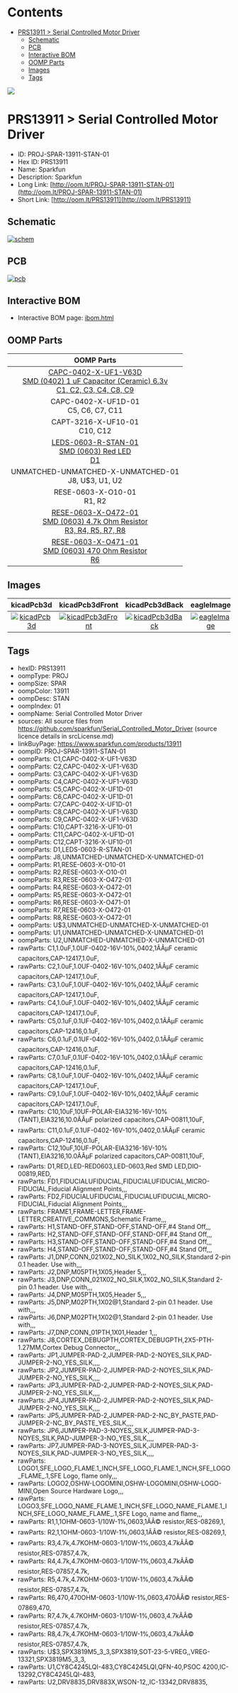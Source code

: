 



Contents
========

* [PRS13911 > Serial Controlled Motor Driver](#prs13911--serial-controlled-motor-driver)
	* [Schematic](#schematic)
	* [PCB](#pcb)
	* [Interactive BOM](#interactive-bom)
	* [OOMP Parts](#oomp-parts)
	* [Images](#images)
	* [Tags](#tags)
  
![][im]
# PRS13911 > Serial Controlled Motor Driver

- ID: PROJ-SPAR-13911-STAN-01
- Hex ID: PRS13911
- Name: Sparkfun
- Description: Sparkfun
- Long Link: [http://oom.lt/PROJ-SPAR-13911-STAN-01](http://oom.lt/PROJ-SPAR-13911-STAN-01)
- Short Link: [http://oom.lt/PRS13911](http://oom.lt/PRS13911)

## Schematic
  
[![schem](eagleSchemImage.png)](eagleSchemImage.png)
## PCB
  
[![pcb](eagleImage.png)](eagleImage.png)
## Interactive BOM

- Interactive BOM page: [ibom.html](https://htmlpreview.github.io/?https://github.com/oomlout/oomlout_OOMP_projects/blob/main/PROJ-SPAR-13911-STAN-01/kicad/bom/ibom.html)

## OOMP Parts
  

|OOMP Parts|
| :---: |
|[CAPC-0402-X-UF1-V63D<br> SMD (0402) 1 uF Capacitor (Ceramic) 6.3v<br> C1, C2, C3, C4, C8, C9](https://github.com/oomlout/oomlout_OOMP_parts/tree/main/CAPC-0402-X-UF1-V63D/)|
|CAPC-0402-X-UF1D-01<BR>C5, C6, C7, C11|
|CAPT-3216-X-UF10-01<BR>C10, C12|
|[LEDS-0603-R-STAN-01<br> SMD (0603) Red LED<br> D1](https://github.com/oomlout/oomlout_OOMP_parts/tree/main/LEDS-0603-R-STAN-01/)|
|UNMATCHED-UNMATCHED-X-UNMATCHED-01<BR>J8, U$3, U1, U2|
|RESE-0603-X-O10-01<BR>R1, R2|
|[RESE-0603-X-O472-01<br> SMD (0603) 4.7k Ohm Resistor<br> R3, R4, R5, R7, R8](https://github.com/oomlout/oomlout_OOMP_parts/tree/main/RESE-0603-X-O472-01/)|
|[RESE-0603-X-O471-01<br> SMD (0603) 470 Ohm Resistor<br> R6](https://github.com/oomlout/oomlout_OOMP_parts/tree/main/RESE-0603-X-O471-01/)|

## Images
  
  

|kicadPcb3d|kicadPcb3dFront|kicadPcb3dBack|eagleImage|eagleSchemImage|
| :---: | :---: | :---: | :---: | :---: |
|[![kicadPcb3d](kicadPcb3d_140.png)](kicadPcb3d.png)|[![kicadPcb3dFront](kicadPcb3dFront_140.png)](kicadPcb3dFront.png)|[![kicadPcb3dBack](kicadPcb3dBack_140.png)](kicadPcb3dBack.png)|[![eagleImage](eagleImage_140.png)](eagleImage.png)|[![eagleSchemImage](eagleSchemImage_140.png)](eagleSchemImage.png)|

## Tags

- hexID: PRS13911
- oompType: PROJ
- oompSize: SPAR
- oompColor: 13911
- oompDesc: STAN
- oompIndex: 01
- oompName: Serial Controlled Motor Driver
- sources: All source files from https://github.com/sparkfun/Serial_Controlled_Motor_Driver (source licence details in srcLicense.md)
- linkBuyPage: https://www.sparkfun.com/products/13911
- oompID: PROJ-SPAR-13911-STAN-01
- oompParts: C1,CAPC-0402-X-UF1-V63D
- oompParts: C2,CAPC-0402-X-UF1-V63D
- oompParts: C3,CAPC-0402-X-UF1-V63D
- oompParts: C4,CAPC-0402-X-UF1-V63D
- oompParts: C5,CAPC-0402-X-UF1D-01
- oompParts: C6,CAPC-0402-X-UF1D-01
- oompParts: C7,CAPC-0402-X-UF1D-01
- oompParts: C8,CAPC-0402-X-UF1-V63D
- oompParts: C9,CAPC-0402-X-UF1-V63D
- oompParts: C10,CAPT-3216-X-UF10-01
- oompParts: C11,CAPC-0402-X-UF1D-01
- oompParts: C12,CAPT-3216-X-UF10-01
- oompParts: D1,LEDS-0603-R-STAN-01
- oompParts: J8,UNMATCHED-UNMATCHED-X-UNMATCHED-01
- oompParts: R1,RESE-0603-X-O10-01
- oompParts: R2,RESE-0603-X-O10-01
- oompParts: R3,RESE-0603-X-O472-01
- oompParts: R4,RESE-0603-X-O472-01
- oompParts: R5,RESE-0603-X-O472-01
- oompParts: R6,RESE-0603-X-O471-01
- oompParts: R7,RESE-0603-X-O472-01
- oompParts: R8,RESE-0603-X-O472-01
- oompParts: U$3,UNMATCHED-UNMATCHED-X-UNMATCHED-01
- oompParts: U1,UNMATCHED-UNMATCHED-X-UNMATCHED-01
- oompParts: U2,UNMATCHED-UNMATCHED-X-UNMATCHED-01
- rawParts: C1,1.0uF,1.0UF-0402-16V-10%,0402,1ÃÂµF ceramic capacitors,CAP-12417,1.0uF,
- rawParts: C2,1.0uF,1.0UF-0402-16V-10%,0402,1ÃÂµF ceramic capacitors,CAP-12417,1.0uF,
- rawParts: C3,1.0uF,1.0UF-0402-16V-10%,0402,1ÃÂµF ceramic capacitors,CAP-12417,1.0uF,
- rawParts: C4,1.0uF,1.0UF-0402-16V-10%,0402,1ÃÂµF ceramic capacitors,CAP-12417,1.0uF,
- rawParts: C5,0.1uF,0.1UF-0402-16V-10%,0402,0.1ÃÂµF ceramic capacitors,CAP-12416,0.1uF,
- rawParts: C6,0.1uF,0.1UF-0402-16V-10%,0402,0.1ÃÂµF ceramic capacitors,CAP-12416,0.1uF,
- rawParts: C7,0.1uF,0.1UF-0402-16V-10%,0402,0.1ÃÂµF ceramic capacitors,CAP-12416,0.1uF,
- rawParts: C8,1.0uF,1.0UF-0402-16V-10%,0402,1ÃÂµF ceramic capacitors,CAP-12417,1.0uF,
- rawParts: C9,1.0uF,1.0UF-0402-16V-10%,0402,1ÃÂµF ceramic capacitors,CAP-12417,1.0uF,
- rawParts: C10,10uF,10UF-POLAR-EIA3216-16V-10%(TANT),EIA3216,10.0ÃÂµF polarized capacitors,CAP-00811,10uF,
- rawParts: C11,0.1uF,0.1UF-0402-16V-10%,0402,0.1ÃÂµF ceramic capacitors,CAP-12416,0.1uF,
- rawParts: C12,10uF,10UF-POLAR-EIA3216-16V-10%(TANT),EIA3216,10.0ÃÂµF polarized capacitors,CAP-00811,10uF,
- rawParts: D1,RED,LED-RED0603,LED-0603,Red SMD LED,DIO-00819,RED,
- rawParts: FD1,FIDUCIALUFIDUCIAL,FIDUCIALUFIDUCIAL,MICRO-FIDUCIAL,Fiducial Alignment Points,,,
- rawParts: FD2,FIDUCIALUFIDUCIAL,FIDUCIALUFIDUCIAL,MICRO-FIDUCIAL,Fiducial Alignment Points,,,
- rawParts: FRAME1,FRAME-LETTER,FRAME-LETTER,CREATIVE_COMMONS,Schematic Frame,,,
- rawParts: H1,STAND-OFF,STAND-OFF,STAND-OFF,#4 Stand Off,,,
- rawParts: H2,STAND-OFF,STAND-OFF,STAND-OFF,#4 Stand Off,,,
- rawParts: H3,STAND-OFF,STAND-OFF,STAND-OFF,#4 Stand Off,,,
- rawParts: H4,STAND-OFF,STAND-OFF,STAND-OFF,#4 Stand Off,,,
- rawParts: J1,DNP,CONN_021X02_NO_SILK,1X02_NO_SILK,Standard 2-pin 0.1 header. Use with,,,
- rawParts: J2,DNP,M05PTH,1X05,Header 5,,,
- rawParts: J3,DNP,CONN_021X02_NO_SILK,1X02_NO_SILK,Standard 2-pin 0.1 header. Use with,,,
- rawParts: J4,DNP,M05PTH,1X05,Header 5,,,
- rawParts: J5,DNP,M02PTH,1X02@1,Standard 2-pin 0.1 header. Use with,,,
- rawParts: J6,DNP,M02PTH,1X02@1,Standard 2-pin 0.1 header. Use with,,,
- rawParts: J7,DNP,CONN_01PTH,1X01,Header 1,,,
- rawParts: J8,CORTEX_DEBUGPTH,CORTEX_DEBUGPTH,2X5-PTH-1.27MM,Cortex Debug Connector,,,
- rawParts: JP1,JUMPER-PAD-2,JUMPER-PAD-2-NOYES_SILK,PAD-JUMPER-2-NO_YES_SILK,,,,
- rawParts: JP2,JUMPER-PAD-2,JUMPER-PAD-2-NOYES_SILK,PAD-JUMPER-2-NO_YES_SILK,,,,
- rawParts: JP3,JUMPER-PAD-2,JUMPER-PAD-2-NOYES_SILK,PAD-JUMPER-2-NO_YES_SILK,,,,
- rawParts: JP4,JUMPER-PAD-2,JUMPER-PAD-2-NOYES_SILK,PAD-JUMPER-2-NO_YES_SILK,,,,
- rawParts: JP5,JUMPER-PAD-2,JUMPER-PAD-2-NC_BY_PASTE,PAD-JUMPER-2-NC_BY_PASTE_YES_SILK,,,,
- rawParts: JP6,JUMPER-PAD-3-NOYES_SILK,JUMPER-PAD-3-NOYES_SILK,PAD-JUMPER-3-NO_YES_SILK,,,,
- rawParts: JP7,JUMPER-PAD-3-NOYES_SILK,JUMPER-PAD-3-NOYES_SILK,PAD-JUMPER-3-NO_YES_SILK,,,,
- rawParts: LOGO1,SFE_LOGO_FLAME.1_INCH,SFE_LOGO_FLAME.1_INCH,SFE_LOGO_FLAME_.1,SFE Logo, flame only,,,
- rawParts: LOGO2,OSHW-LOGOMINI,OSHW-LOGOMINI,OSHW-LOGO-MINI,Open Source Hardware Logo,,,
- rawParts: LOGO3,SFE_LOGO_NAME_FLAME.1_INCH,SFE_LOGO_NAME_FLAME.1_INCH,SFE_LOGO_NAME_FLAME_.1,SFE Logo, name and flame,,,
- rawParts: R1,1,1OHM-0603-1/10W-1%,0603,1ÃÂ© resistor,RES-08269,1,
- rawParts: R2,1,1OHM-0603-1/10W-1%,0603,1ÃÂ© resistor,RES-08269,1,
- rawParts: R3,4.7k,4.7KOHM-0603-1/10W-1%,0603,4.7kÃÂ© resistor,RES-07857,4.7k,
- rawParts: R4,4.7k,4.7KOHM-0603-1/10W-1%,0603,4.7kÃÂ© resistor,RES-07857,4.7k,
- rawParts: R5,4.7k,4.7KOHM-0603-1/10W-1%,0603,4.7kÃÂ© resistor,RES-07857,4.7k,
- rawParts: R6,470,470OHM-0603-1/10W-1%,0603,470ÃÂ© resistor,RES-07869,470,
- rawParts: R7,4.7k,4.7KOHM-0603-1/10W-1%,0603,4.7kÃÂ© resistor,RES-07857,4.7k,
- rawParts: R8,4.7k,4.7KOHM-0603-1/10W-1%,0603,4.7kÃÂ© resistor,RES-07857,4.7k,
- rawParts: U$3,SPX3819M5_3_3,SPX3819,SOT-23-5-VREG,,VREG-13321,SPX3819M5_3_3,
- rawParts: U1,CY8C4245LQI-483,CY8C4245LQI,QFN-40,PSOC 4200,IC-13292,CY8C4245LQI-483,
- rawParts: U2,DRV8835,DRV883X,WSON-12,,IC-13342,DRV8835,



[im]: kicadPcb3d_450.png
